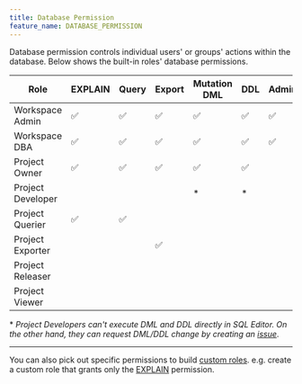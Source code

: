 ```yaml
---
title: Database Permission
feature_name: DATABASE_PERMISSION
---
```


<TutorialBlock url="/docs/tutorials/how-to-manage-data-access-for-developers" title="How to Manage Data Access for Developers" />

Database permission controls individual users' or groups' actions within the database. Below shows the built-in roles' database permissions.

| Role              | EXPLAIN | Query | Export | Mutation DML | DDL | Admin |
| ----------------- | ------- | ----- | ------ | ------------ | --- | ----- |
| Workspace Admin   | ✅      | ✅    | ✅     | ✅           | ✅  | ✅    |
| Workspace DBA     | ✅      | ✅    | ✅     | ✅           | ✅  | ✅    |
| Project Owner     | ✅      | ✅    | ✅     | ✅           | ✅  |       |
| Project Developer |         |       |        | \*           | \*  |       |
| Project Querier   | ✅      | ✅    |        |              |     |       |
| Project Exporter  |         |       | ✅     |              |     |       |
| Project Releaser  |         |       |        |              |     |       |
| Project Viewer    |         |       |        |              |     |       |

\* _Project Developers can't execute DML and DDL directly in SQL Editor. On the other hand, they can
request DML/DDL change by creating an [issue](/docs/concepts/data-model/#issue)_.

---

You can also pick out specific permissions to build [custom roles](/docs/administration/custom-roles/). e.g. create a custom role that grants only the [EXPLAIN](/docs/security/database-permission/explain/) permission.

<IncludeBlock url="/docs/share/database-permission-table"></IncludeBlock>
